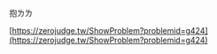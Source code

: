 抱ㄌㄌ

[https://zerojudge.tw/ShowProblem?problemid=g424](https://zerojudge.tw/ShowProblem?problemid=g424)